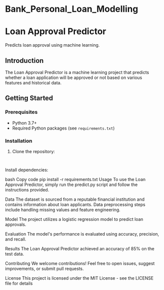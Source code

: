 # Bank_Personal_Loan_Modelling

# Loan Approval Predictor

Predicts loan approval using machine learning.

## Introduction

The Loan Approval Predictor is a machine learning project that predicts whether a loan application will be approved or not based on various features and historical data.

## Getting Started

### Prerequisites

- Python 3.7+
- Required Python packages (see `requirements.txt`)

### Installation

1. Clone the repository:

   ```bash
  
Install dependencies:

bash
Copy code
pip install -r requirements.txt
Usage
To use the Loan Approval Predictor, simply run the predict.py script and follow the instructions provided.

Data
The dataset is sourced from a reputable financial institution and contains information about loan applicants. Data preprocessing steps include handling missing values and feature engineering.

Model
The project utilizes a logistic regression model to predict loan approvals.

Evaluation
The model's performance is evaluated using accuracy, precision, and recall.

Results
The Loan Approval Predictor achieved an accuracy of 85% on the test data.

Contributing
We welcome contributions! Feel free to open issues, suggest improvements, or submit pull requests.

License
This project is licensed under the MIT License - see the LICENSE file for details
